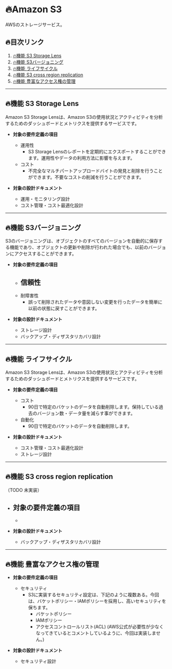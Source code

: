 # :fire:Amazon S3
AWSのストレージサービス。
  
## :fire:目次リンク
1. [:fire:機能 S3 Storage Lens](#機能-s3-storage-lens)
1. [:fire:機能 S3バージョニング](#機能-s3バージョニング)
1. [:fire:機能 ライフサイクル](#機能-ライフサイクル)
1. [:fire:機能 S3 cross region replication](#機能-s3-cross-region-replication)
1. [:fire:機能 豊富なアクセス権の管理](#機能-豊富なアクセス権の管理)
  
---------------------------------------
## :fire:機能 S3 Storage Lens
Amazon S3 Storage Lensは、Amazon S3の使用状況とアクティビティを分析するためのダッシュボードとメトリクスを提供するサービスです。  
+ **対象の要件定義の項目**  
  - 運用性
    - S3 Storage Lensのレポートを定期的にエクスポートすることができます。運用性やデータの利用方法に影響を与えます。
  - コスト
    - 不完全なマルチパートアップロードバイトの発見と削除を行うことができます。不要なコストの削減を行うことができます。
  
+ **対象の設計ドキュメント**  
  - 運用・モニタリング設計
  - コスト管理・コスト最適化設計
  
---------------------------------------
## :fire:機能 S3バージョニング
S3のバージョニングは、オブジェクトのすべてのバージョンを自動的に保存する機能であり、オブジェクトの更新や削除が行われた場合でも、以前のバージョンにアクセスすることができます。  
+ **対象の要件定義の項目**  
  - 信頼性
    - 
  - 耐障害性
    - 誤って削除されたデータや意図しない変更を行ったデータを簡単に以前の状態に戻すことができます。
  
+ **対象の設計ドキュメント**  
  - ストレージ設計
  - バックアップ・ディザスタリカバリ設計
    
---------------------------------------
## :fire:機能 ライフサイクル
Amazon S3 Storage Lensは、Amazon S3の使用状況とアクティビティを分析するためのダッシュボードとメトリクスを提供するサービスです。  
+ **対象の要件定義の項目**  
  - コスト
    - 90日で特定のバケットのデータを自動削除します。保持している過去のバージョン数・データ量を減らす事ができます。
  - 自動化
    - 90日で特定のバケットのデータを自動削除します。
  
+ **対象の設計ドキュメント**  
  - コスト管理・コスト最適化設計
  - ストレージ設計
  
---------------------------------------
## :fire:機能 S3 cross region replication
（TODO 未実装）
+ **対象の要件定義の項目**  
  - 
    - 
  
+ **対象の設計ドキュメント**  
  - バックアップ・ディザスタリカバリ設計
  
---------------------------------------
## :fire:機能 豊富なアクセス権の管理
+ **対象の要件定義の項目**  
  - セキュリティ
    - S3に実装するセキュリティ設定は、下記のように複数ある。今回は、バケットポリシー・IAMポリシーを採用し、高いセキュリティを保ちます。
      - バケットポリシー
      - IAMポリシー
      - アクセスコントロールリスト(ACL) (AWS公式が必要性が少なくなってきているとコメントしているように、今回は実装しません。)
  
+ **対象の設計ドキュメント**  
  - セキュリティ設計
  